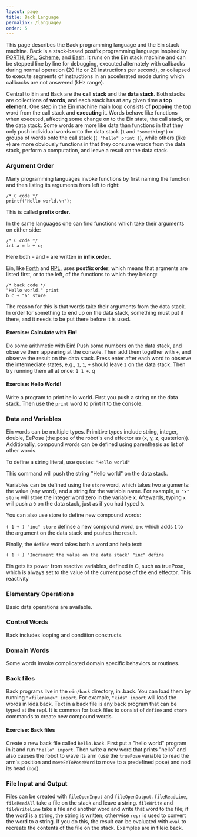 ```yaml
---
layout: page
title: Back Language
permalink: /language/
order: 5
---
```


This page describes the Back programming language and the Ein stack
machine.  Back is a stack-based postfix programming language inspired
by
[FORTH](https://en.wikipedia.org/wiki/Forth_(programming_language)),
[RPL](https://en.wikipedia.org/wiki/RPL_(programming_language)),
[Scheme](https://en.wikipedia.org/wiki/Scheme_(programming_language)),
and [Bash](https://en.wikipedia.org/wiki/Bash_(Unix_shell)).  It runs
on the Ein stack machine and can be stepped line by line for
debugging, executed alternately with callbacks during normal operation
(20 Hz or 20 instructions per second), or collapsed to execute
segments of instructions in an accelerated mode during which callbacks
are not answered (kHz range).  

Central to Ein and Back are the **call stack** and the **data stack**. Both
stacks are collections of **words**, and each stack has at any given time a **top
element**.  One step in the Ein machine main loop consists of **popping** the top
word from the call stack and **executing** it. Words behave like functions when
executed, affecting some change on to the Ein state, the call stack, or the
data stack. Some words are more like data than functions in that they only push
individual words onto the data stack (`1` and `"something"`) or groups of words
onto the call stack (`( "hello" print )`), while others (like `+`) are more
obviously functions in that they consume words from the data stack, perform a
computation, and leave a result on the data stack.

### Argument Order

Many programming languages invoke functions by first naming the function and then listing its
arguments from left to right:

```
/* C code */
printf("Hello world.\n");
```

This is called **prefix order**.

In the same languages one can find functions which take their arguments on either side:

```
/* C code */
int a = b + c;
```

Here both `=` and `+` are written in **infix order**.

Ein, like
[Forth](https://en.wikipedia.org/wiki/Forth_(programming_language))
and [RPL](https://en.wikipedia.org/wiki/RPL_(programming_language)),
uses **postfix order**, which means that argments are listed first, or
to the left, of the functions to which they belong:

```
/* back code */
"Hello world." print
b c + "a" store
```

The reason for this is that words take their arguments from the data stack. In order for 
something to end up on the data stack, something must put it there, and it needs to be put
there before it is used.

#### Exercise:  Calculate with Ein!

Do some arithmetic with Ein!  Push some numbers on the data stack, and
observe them appearing at the console.  Then add them together with
`+`, and observe the result on the data stack.  Press enter after each
word to observe the intermediate states, e.g., `1`, `1`, `+` should
leave `2` on the data stack.  Then try running them all at once:  `1 1 +`. q


#### Exercise:  Hello World!

Write a program to print hello world.  First you push a string on the
data stack.  Then use the `print` word to print it to the console.


### Data and Variables


Ein words can be multiple types.  Primitive types include string,
integer, double, EePose (the pose of the robot's end effector as (x,
y, z, quaterion)).  Additionally, compound words can be defined using
parenthesis as list of other words.

To define a string literal, use quotes: 
```"Hello world"```

This command will push the string "Hello world" on the data stack. 


Variables can be defined using the `store` word, which takes two
arguments: the value (any word), and a string for the variable name.
For example, `0 "x" store` will store the integer word zero in the
variable x.  Aftewards, typing `x` will push a `0` on the data stack,
just as if you had typed `0`.

You can also use store to define new compound words: 

`( 1 + ) "inc" store` definse a new compound word, `inc` which adds
`1` to the argument on the data stack and pushes the result.


Finally, the `define` word takes both a word and help text: 

`( 1 + ) "Increment the value on the data stack" "inc" define`



Ein gets its power from reactive variables, defined in C, such as
truePose, which is always set to the value of the current pose of the end effector.   This reactivity 


### Elementary Operations

Basic data operations are available.

<!--  

```
+
-
*
/

```

--> 

### Control Words 

Back includes looping and condition constructs.


<!--  
ift
ifte
while
not

--> 

### Domain Words

Some words invoke complicated domain specific behaviors or routines.

<!--  
tableReconstructTakeScene
--> 




### Back files


Back programs live in the `ein/back` directory, in <filename>.back.
You can load them by running `"<filename>" import`.  For example,
`"kids" import` will load the words in kids.back.  Text in a back file
is any back program that can be typed at the repl.  It is common for
back files to consist of `define` and `store` commands to create new
compound words.

#### Exercise:  Back files

Create a new back file called `hello.back`.  First put a "hello world"
program in it and run `"hello" import`.  Then write a new word that
prints "hello" and also causes the robot to wave its arm (use the
`truePose` variable to read the arm's position and `moveEeToPoseWord`
to move to a predefined pose) and nod its head (`nod`).


### File Input and Output

Files can be created with `fileOpenInput` and `fileOpenOutput`.
`fileReadLine`, `fileReadAll` take a file on the stack and leave a
string.  `fileWrite` and `fileWriteLine` take a file and another word
and write that word to the file; if the word is a string, the string
is written; otherwise `repr` is used to convert the word to a string.
If you do this, the result can be evaluated with `eval` to recreate
the contents of the file on the stack.  Examples are in fileio.back.
